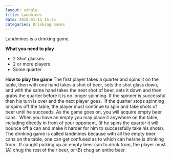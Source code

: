 ```yaml
---
layout: single
title: Landmines
date: 2010-01-11 15:36
categories: Drinking Games
---
```

Landmines is a drinking game.

<strong>What you need to play</strong>
<ul>
	<li>2 Shot glasses</li>
	<li>2 or more players</li>
	<li>Some quarter</li>
</ul>
<strong>How to play the game</strong>
The first player takes a quarter and spins it on the table, then with one hand takes a shot of beer, sets the shot glass down, and with the same hand takes the next shot of beer, sets it down and then grabs the quarter before it is no longer spinning.
If the spinner is successful then his turn is over and the next player goes.  If the quarter stops spinning or spins off the table, the player must continue to spin and take shots of beer until he succeeds.
As the game goes on, you will acquire empty beer cans.  When you have an empty you may place it anywhere on the table, including directly in front of your opponent, (if he spins the quarter it will bounce off a can and make it harder for him to successfully take his shots).
The drinking game is called landmines because with all the empty beer cans on the table, one can get confused as to which can he/she is drinking from.  If caught picking up an empty beer can to drink from, the player must (A) chug the rest of their beer, or (B) chug an entire beer.
